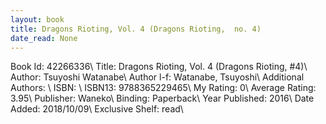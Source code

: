 ```yaml
---
layout: book
title: Dragons Rioting, Vol. 4 (Dragons Rioting,  no. 4)
date_read: None
---
```


Book Id: 42266336\ 
Title: Dragons Rioting, Vol. 4 (Dragons Rioting, #4)\ 
Author: Tsuyoshi Watanabe\ 
Author l-f: Watanabe, Tsuyoshi\ 
Additional Authors: \ 
ISBN: \ 
ISBN13: 9788365229465\ 
My Rating: 0\ 
Average Rating: 3.95\ 
Publisher: Waneko\ 
Binding: Paperback\ 
Year Published: 2016\ 
Date Added: 2018/10/09\ 
Exclusive Shelf: read\ 

